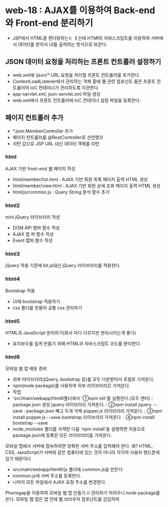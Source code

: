 # web-18 : AJAX를 이용하여 Back-end 와 Front-end 분리하기
- JSP에서 HTML을 렌더링하는ㄷ ㅐ신에 HTMl의 자바스크립트를 이용하여 서버에서 
  데이터를 받아서 UI를 출력하는 방식으로 바꾼다.
  
## JSON 데이터 요청을 처리하는 프론트 컨트롤러 설정하기
- web.xml에 /json/* URL 요청을 처리할 프론트 컨트롤러를 추가한다.
- ContextLoadListener에서 관리하는 객체 중에 웹 관련 컴포넌트 들은 
   프론트 컨트롤러의 IoC 컨테이너가  관리하도록 이관한다.
- app-servlet.xml, json-servlet.xml 파일 생성
- web.xml에서 프론트 컨트롤러에 IoC 컨테이너 설정 파일을 등록한다. 

## 페이지 컨트롤러 추가
- *.json.MemberController 추가
- 페이지 컨트롤러를 @RestController로 선언했꼬
- 리턴 값으로 JSP URL 대신 데이터 객체를 리턴

### html
AJAX 기반 front-end 웹 페이지 작성
- html/member/list.html : AJAX 기반 회원 목록 페이지 출력 HTML 생성
- html/member/view.html : AJAX 기반 회원 상세 조회 페이지 출력 HTML 생성
- html/js/common.js : Query String 분석 함수 추가

### html2
mini jQuery 라이브러리 작성
- DOM API 랩퍼 함수 작성
- AJAX 랩 퍼 함수 작성
- Event 랩퍼 함수 작성

### html3
jQuery 적용
기존에 bit.js대신 jQuery 라이브러리를 적용한다.

### html4
Bootstrap 적용
- UI에 bootstrap 적용하기
- css 폴더를 만들어 공통 css 관리하기

### html5
HTML과 JavaScript 분리하기(회사 마다 다르지만 분리시키는게 좋다)
- 유지보수를 쉽게 만들기 위해  HTML과 자바스크립트 코드를 분리한다. 

### html6
모바일 웹 앱 배포 준비
- 외부 라이브러리(jQuery, bootstrap 등)를 모두 다운받아서 로컬로 가져온다.
- npm(node package)를 사용하여 외부 라이브러리르 가져온다.
- 작업
 - 'src/main/webapp/html6폴더에서 '①npm init'를 실행한다.(모두 엔터) : package.json 생성
   jquery 라이브러리 가져온다. : ②npm install jquery --save : package.json 빼고 두개 삭제 
   popper.js 라이브러리 가져온다. : ③npm install popper.js --save
   bootstrap 라이브러리 가져온다. : ④npm install bootstrap --save
 - node_modules 폴더를 삭제한 다음 'npm install'을 실행하면 자동으로 
    package.json에 등록한 모든 라이브러리를 가져온다.  
    
 모바일 앱에서   서버에 접속하려면 정확한 서버 주소를 입력해야 한다.
 왜? HTML, CSS, JavaScript가 서버와 같은 컴퓨터에 있는 것이 아니라 각각의 사용자 핸드폰에 있기 때문이다 
 - src/main/webapp/html6/js 폴더에 common.js을 만든다.
 - common.js에 서버 주소를 등록한다.
 - 나머지 모든 파일에서 AJAX 요청 주소를 변경한다. 
   
Phonegap을 이용하여 모바일 웹 앱 만들기 // 관리하기 어려우니 node package를 쓴다.
모바일 웹 앱은 앱 안에 웹 브라우저 컴포넌트를 삽입하여 